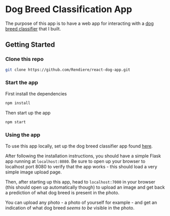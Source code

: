 # Dog Breed Classification App

The purpose of this app is to have a web app for interacting with a [dog breed classifier](https://github.com/Rendiere/dog-app) that I built.


## Getting Started

### Clone this repo

```bash
git clone https://github.com/Rendiere/react-dog-app.git
```

### Start the app

First install the dependencies
```bash
npm install
```

Then start up the app
```bash
npm start
```

### Using the app

To use this app locally, set up the dog breed classifier app found [here](https://github.com/Rendiere/dog-app).

After following the installation instructions, you should have a simple Flask app running at `localhost:8080`. Be sure to open up your browser to localhost port 8080 to verify that the app works - this should load a very simple image upload page.

Then, after starting up this app, head to `localhost:7000` in your browser (this should open up automatically though) to upload an image and get back a prediction of what dog breed is present in the photo.

You can upload any photo - a photo of yourself for example - and get an indication of what dog breed _seems to be_ visible in the photo.
